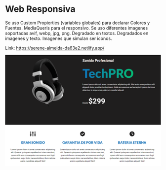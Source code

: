 # Web Responsiva

Se uso Custom Propierties (variables globales) para declarar Colores y Fuentes.
MediaQueris para el responsivo.
Se uso diferentes imagenes soportadas avif, webp, jpg, png.
Degradado en textos.
Degradados en imagenes y texto.
Imagenes que simulan ser iconos.

Link: https://serene-almeida-da63e2.netlify.app/

<img src="../imgs/04.PNG">